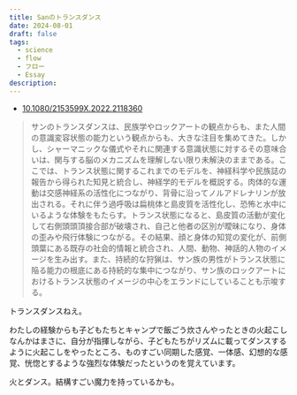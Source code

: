```yaml
---
title: Sanのトランスダンス
date: 2024-08-01
draft: false
tags:
  - science
  - flow
  - フロー
  - Essay
description:
---
```




- [10.1080/2153599X.2022.2118360](https://doi.org/10.1080/2153599X.2022.2118360)


> サンのトランスダンスは、民族学やロックアートの観点からも、また人間の意識変容状態の能力という観点からも、大きな注目を集めてきた。しかし、シャーマニックな儀式やそれに関連する意識状態に対するその意味合いは、関与する脳のメカニズムを理解しない限り未解決のままである。ここでは、トランス状態に関するこれまでのモデルを、神経科学や民族誌の報告から得られた知見と統合し、神経学的モデルを概説する。肉体的な運動は交感神経系の活性化につながり、背骨に沿ってノルアドレナリンが放出される。それに伴う過呼吸は扁桃体と島皮質を活性化し、恐怖と水中にいるような体験をもたらす。トランス状態になると、島皮質の活動が変化して右側頭頭頂接合部が破壊され、自己と他者の区別が曖昧になり、身体の歪みや飛行体験につながる。その結果、顔と身体の知覚の変化が、前側頭葉にある既存の社会的情報と統合され、人間、動物、神話的人物のイメージを生み出す。また、持続的な狩猟は、サン族の男性がトランス状態に陥る能力の根底にある持続的な集中につながり、サン族のロックアートにおけるトランス状態のイメージの中心をエランドにしていることも示唆する。



トランスダンスねえ。

わたしの経験からも子どもたちとキャンプで飯ごう炊さんやったときの火起こしなんかはまさに、自分が指揮しながら、子どもたちがリズムに載ってダンスするように火起こしをやったところ、ものすごい同期した感覚、一体感、幻想的な感覚、恍惚とするような強烈な体験だったというのを覚えています。

火とダンス。結構すごい魔力を持っているかも。